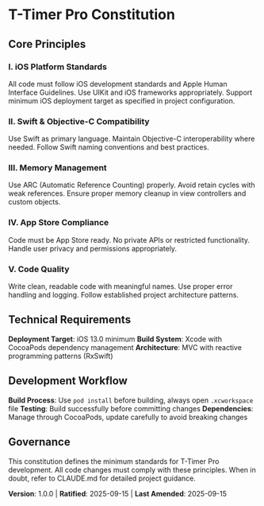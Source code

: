 # T-Timer Pro Constitution

## Core Principles

### I. iOS Platform Standards
All code must follow iOS development standards and Apple Human Interface Guidelines. Use UIKit and iOS frameworks appropriately. Support minimum iOS deployment target as specified in project configuration.

### II. Swift & Objective-C Compatibility
Use Swift as primary language. Maintain Objective-C interoperability where needed. Follow Swift naming conventions and best practices.

### III. Memory Management
Use ARC (Automatic Reference Counting) properly. Avoid retain cycles with weak references. Ensure proper memory cleanup in view controllers and custom objects.

### IV. App Store Compliance
Code must be App Store ready. No private APIs or restricted functionality. Handle user privacy and permissions appropriately.

### V. Code Quality
Write clean, readable code with meaningful names. Use proper error handling and logging. Follow established project architecture patterns.

## Technical Requirements

**Deployment Target**: iOS 13.0 minimum
**Build System**: Xcode with CocoaPods dependency management
**Architecture**: MVC with reactive programming patterns (RxSwift)

## Development Workflow

**Build Process**: Use `pod install` before building, always open `.xcworkspace` file
**Testing**: Build successfully before committing changes
**Dependencies**: Manage through CocoaPods, update carefully to avoid breaking changes

## Governance

This constitution defines the minimum standards for T-Timer Pro development. All code changes must comply with these principles. When in doubt, refer to CLAUDE.md for detailed project guidance.

**Version**: 1.0.0 | **Ratified**: 2025-09-15 | **Last Amended**: 2025-09-15